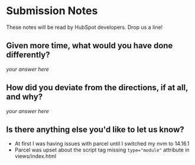 # Submission Notes

These notes will be read by HubSpot developers. Drop us a line!

## Given more time, what would you have done differently?

_your answer here_

## How did you deviate from the directions, if at all, and why?

_your answer here_

## Is there anything else you'd like to let us know?

- At first I was having issues with parcel until I switched my nvm to 14.16.1
- Parcel was upset about the script tag missing `type="module"` attribute in views/index.html
